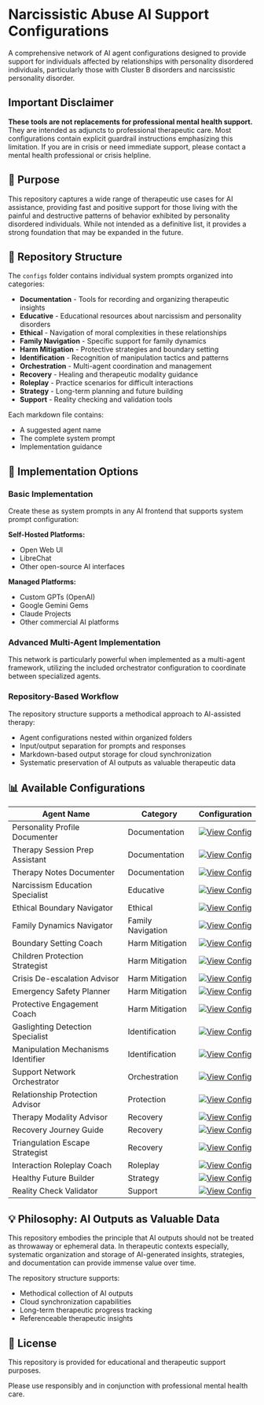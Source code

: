 # Narcissistic Abuse AI Support Configurations

A comprehensive network of AI agent configurations designed to provide support for individuals affected by relationships with personality disordered individuals, particularly those with Cluster B disorders and narcissistic personality disorder.

## Important Disclaimer

**These tools are not replacements for professional mental health support.** They are intended as adjuncts to professional therapeutic care. Most configurations contain explicit guardrail instructions emphasizing this limitation. If you are in crisis or need immediate support, please contact a mental health professional or crisis helpline.

## 🎯 Purpose

This repository captures a wide range of therapeutic use cases for AI assistance, providing fast and positive support for those living with the painful and destructive patterns of behavior exhibited by personality disordered individuals. While not intended as a definitive list, it provides a strong foundation that may be expanded in the future.

## 📁 Repository Structure

The `configs` folder contains individual system prompts organized into categories:

- **Documentation** - Tools for recording and organizing therapeutic insights
- **Educative** - Educational resources about narcissism and personality disorders
- **Ethical** - Navigation of moral complexities in these relationships
- **Family Navigation** - Specific support for family dynamics
- **Harm Mitigation** - Protective strategies and boundary setting
- **Identification** - Recognition of manipulation tactics and patterns
- **Orchestration** - Multi-agent coordination and management
- **Recovery** - Healing and therapeutic modality guidance
- **Roleplay** - Practice scenarios for difficult interactions
- **Strategy** - Long-term planning and future building
- **Support** - Reality checking and validation tools

Each markdown file contains:
- A suggested agent name
- The complete system prompt
- Implementation guidance

## 🚀 Implementation Options

### Basic Implementation
Create these as system prompts in any AI frontend that supports system prompt configuration:

**Self-Hosted Platforms:**
- Open Web UI
- LibreChat
- Other open-source AI interfaces

**Managed Platforms:**
- Custom GPTs (OpenAI)
- Google Gemini Gems
- Claude Projects
- Other commercial AI platforms

### Advanced Multi-Agent Implementation
This network is particularly powerful when implemented as a multi-agent framework, utilizing the included orchestrator configuration to coordinate between specialized agents.

### Repository-Based Workflow
The repository structure supports a methodical approach to AI-assisted therapy:
- Agent configurations nested within organized folders
- Input/output separation for prompts and responses
- Markdown-based output storage for cloud synchronization
- Systematic preservation of AI outputs as valuable therapeutic data

## 📊 Available Configurations

| Agent Name | Category | Configuration |
|------------|----------|---------------|
| Personality Profile Documenter | Documentation | [![View Config](https://img.shields.io/badge/View-Config-blue)](configs/documentation/personality-documenter.md) |
| Therapy Session Prep Assistant | Documentation | [![View Config](https://img.shields.io/badge/View-Config-blue)](configs/documentation/therapy-prep-notes.md) |
| Therapy Notes Documenter | Documentation | [![View Config](https://img.shields.io/badge/View-Config-blue)](configs/documentation/therapy-take-home-notes.md) |
| Narcissism Education Specialist | Educative | [![View Config](https://img.shields.io/badge/View-Config-blue)](configs/educative/understanding-narcissism.md) |
| Ethical Boundary Navigator | Ethical | [![View Config](https://img.shields.io/badge/View-Config-blue)](configs/ethical/ethical-navigator.md) |
| Family Dynamics Navigator | Family Navigation | [![View Config](https://img.shields.io/badge/View-Config-blue)](configs/family-navigation/family-navigator.md) |
| Boundary Setting Coach | Harm Mitigation | [![View Config](https://img.shields.io/badge/View-Config-blue)](configs/harm-mitigation/boundary-setting-coach.md) |
| Children Protection Strategist | Harm Mitigation | [![View Config](https://img.shields.io/badge/View-Config-blue)](configs/harm-mitigation/children-protection-strategist.md) |
| Crisis De-escalation Advisor | Harm Mitigation | [![View Config](https://img.shields.io/badge/View-Config-blue)](configs/harm-mitigation/crisis-deescalation-advisor.md) |
| Emergency Safety Planner | Harm Mitigation | [![View Config](https://img.shields.io/badge/View-Config-blue)](configs/harm-mitigation/emergency-safety-planner.md) |
| Protective Engagement Coach | Harm Mitigation | [![View Config](https://img.shields.io/badge/View-Config-blue)](configs/harm-mitigation/engagement-coach.md) |
| Gaslighting Detection Specialist | Identification | [![View Config](https://img.shields.io/badge/View-Config-blue)](configs/identification/gaslighting-spotter.md) |
| Manipulation Mechanisms Identifier | Identification | [![View Config](https://img.shields.io/badge/View-Config-blue)](configs/identification/mechanisms-spotter.md) |
| Support Network Orchestrator | Orchestration | [![View Config](https://img.shields.io/badge/View-Config-blue)](configs/orchrestration/orchestrator.md) |
| Relationship Protection Advisor | Protection | [![View Config](https://img.shields.io/badge/View-Config-blue)](configs/pd-protection.md) |
| Therapy Modality Advisor | Recovery | [![View Config](https://img.shields.io/badge/View-Config-blue)](configs/recovery/modality-finder.md) |
| Recovery Journey Guide | Recovery | [![View Config](https://img.shields.io/badge/View-Config-blue)](configs/recovery/recovery-guide.md) |
| Triangulation Escape Strategist | Recovery | [![View Config](https://img.shields.io/badge/View-Config-blue)](configs/recovery/triangulation-escape.md) |
| Interaction Roleplay Coach | Roleplay | [![View Config](https://img.shields.io/badge/View-Config-blue)](configs/roleplay/dialogue-roleplay.md) |
| Healthy Future Builder | Strategy | [![View Config](https://img.shields.io/badge/View-Config-blue)](configs/strategy/future-builder.md) |
| Reality Check Validator | Support | [![View Config](https://img.shields.io/badge/View-Config-blue)](configs/support/sanity-check.md) |

## 💡 Philosophy: AI Outputs as Valuable Data

This repository embodies the principle that AI outputs should not be treated as throwaway or ephemeral data. In therapeutic contexts especially, systematic organization and storage of AI-generated insights, strategies, and documentation can provide immense value over time.

The repository structure supports:
- Methodical collection of AI outputs
- Cloud synchronization capabilities
- Long-term therapeutic progress tracking
- Referenceable therapeutic insights


## 📄 License

This repository is provided for educational and therapeutic support purposes. 

Please use responsibly and in conjunction with professional mental health care.
